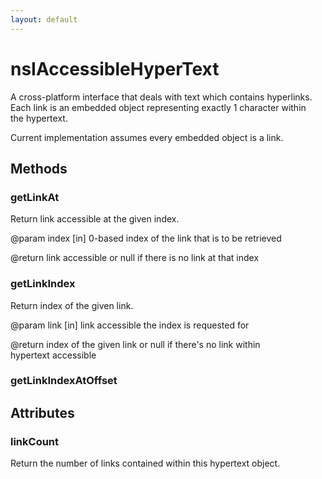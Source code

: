 ```yaml
---
layout: default
---
```


# nsIAccessibleHyperText #
  
A cross-platform interface that deals with text which contains hyperlinks.  
Each link is an embedded object representing exactly 1 character within  
the hypertext.  
  
Current implementation assumes every embedded object is a link.  
  

## Methods ##

### getLinkAt ###
  
Return link accessible at the given index.  
  
@param index  [in] 0-based index of the link that is to be retrieved  
  
@return       link accessible or null if there is no link at that index  
  

### getLinkIndex ###
  
Return index of the given link.  
  
@param link  [in] link accessible the index is requested for  
  
@return      index of the given link or null if there's no link within  
               hypertext accessible  
  

### getLinkIndexAtOffset ###

## Attributes ##

### linkCount ###
  
Return the number of links contained within this hypertext object.  
  
